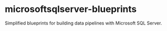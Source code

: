 # microsoftsqlserver-blueprints
Simplified blueprints for building data pipelines with Microsoft SQL Server. 
